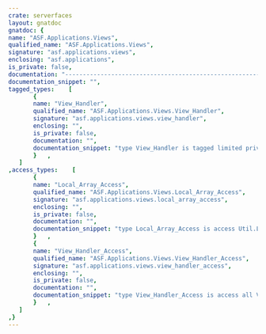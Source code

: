 ```yaml
---
crate: serverfaces
layout: gnatdoc
gnatdoc: {
name: "ASF.Applications.Views",
qualified_name: "ASF.Applications.Views",
signature: "asf.applications.views",
enclosing: "asf.applications",
is_private: false,
documentation: "---------------------------------------------------------------------\n  applications.views -- Ada Web Application\n  Copyright (C) 2009, 2010, 2011, 2012, 2021 Stephane Carrez\n  Written by Stephane Carrez (Stephane.Carrez@gmail.com)\n\n  Licensed under the Apache License, Version 2.0 (the \"License\");\n  you may not use this file except in compliance with the License.\n  You may obtain a copy of the License at\n\n      http://www.apache.org/licenses/LICENSE-2.0\n\n  Unless required by applicable law or agreed to in writing, software\n  distributed under the License is distributed on an \"AS IS\" BASIS,\n  WITHOUT WARRANTIES OR CONDITIONS OF ANY KIND, either express or implied.\n  See the License for the specific language governing permissions and\n  limitations under the License.\n---------------------------------------------------------------------",
documentation_snippet: "",
tagged_types:    [
       {
       name: "View_Handler",
       qualified_name: "ASF.Applications.Views.View_Handler",
       signature: "asf.applications.views.view_handler",
       enclosing: "",
       is_private: false,
       documentation: "",
       documentation_snippet: "type View_Handler is tagged limited private;",
       }   ,
   ]
,access_types:    [
       {
       name: "Local_Array_Access",
       qualified_name: "ASF.Applications.Views.Local_Array_Access",
       signature: "asf.applications.views.local_array_access",
       enclosing: "",
       is_private: false,
       documentation: "",
       documentation_snippet: "type Local_Array_Access is access Util.Locales.Locale_Array;",
       }   ,
       {
       name: "View_Handler_Access",
       qualified_name: "ASF.Applications.Views.View_Handler_Access",
       signature: "asf.applications.views.view_handler_access",
       enclosing: "",
       is_private: false,
       documentation: "",
       documentation_snippet: "type View_Handler_Access is access all View_Handler'Class;",
       }   ,
   ]
,}
---
```

